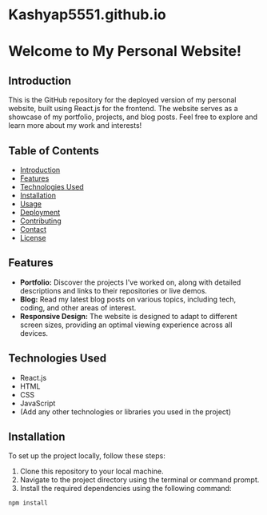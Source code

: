 # Kashyap5551.github.io

# Welcome to My Personal Website!

## Introduction

This is the GitHub repository for the deployed version of my personal website, built using React.js for the frontend. The website serves as a showcase of my portfolio, projects, and blog posts. Feel free to explore and learn more about my work and interests!

## Table of Contents

- [Introduction](#introduction)
- [Features](#features)
- [Technologies Used](#technologies-used)
- [Installation](#installation)
- [Usage](#usage)
- [Deployment](#deployment)
- [Contributing](#contributing)
- [Contact](#contact)
- [License](#license)

## Features

- **Portfolio:** Discover the projects I've worked on, along with detailed descriptions and links to their repositories or live demos.
- **Blog:** Read my latest blog posts on various topics, including tech, coding, and other areas of interest.
- **Responsive Design:** The website is designed to adapt to different screen sizes, providing an optimal viewing experience across all devices.

## Technologies Used

- React.js
- HTML
- CSS
- JavaScript
- (Add any other technologies or libraries you used in the project)

## Installation

To set up the project locally, follow these steps:

1. Clone this repository to your local machine.
2. Navigate to the project directory using the terminal or command prompt.
3. Install the required dependencies using the following command:

```bash
npm install
